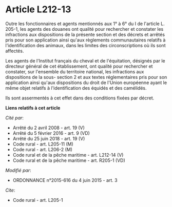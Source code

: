 # Article L212-13

Outre les fonctionnaires et agents mentionnés aux 1° à 6° du I de l'article L. 205-1, les agents des douanes ont qualité pour
rechercher et constater les infractions aux dispositions de la présente section et des décrets et arrêtés pris pour son
application ainsi qu'aux règlements communautaires relatifs à l'identification des animaux, dans les limites des
circonscriptions où ils sont affectés. 

Les agents de l'Institut français du cheval et de l'équitation, désignés par le directeur général de cet établissement, ont
qualité pour rechercher et constater, sur l'ensemble du territoire national, les infractions aux dispositions de la sous-
section 2 et aux textes réglementaires pris pour son application ainsi qu'aux dispositions du droit de l'Union européenne
ayant le même objet relatifs à l'identification des équidés et des camélidés. 

Ils sont assermentés à cet effet dans des conditions fixées par décret.

**Liens relatifs à cet article**

_Cité par_:

  - Arrêté du 2 avril 2008 - art. 19 (V)
  - Arrêté du 5 février 2016 - art. 9 (VD)
  - Arrêté du 25 juin 2018 - art. 19 (V)
  - Code rural - art. L205-11 (M)
  - Code rural - art. L206-2 (M)
  - Code rural et de la pêche maritime - art. L212-14 (V)
  - Code rural et de la pêche maritime - art. R205-1 (VD)

_Modifié par_:

  - ORDONNANCE n°2015-616 du 4 juin 2015 - art. 3

_Cite_:

  - Code rural - art. L205-1
